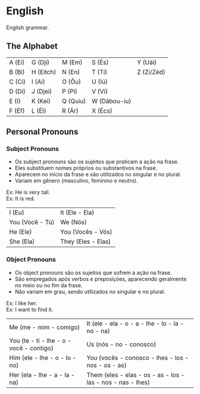 # English
English grammar.

## The Alphabet
<table>
    <tr>
        <td>A (Ei)</td>
        <td>G (Dji)</td>
        <td>M (Em)</td>
        <td>S (És)</td>
        <td>Y (Uái)</td>
    </tr>
    <tr>
        <td>B (Bi)</td>
        <td>H (Eitch)</td>
        <td>N (En)</td>
        <td>T (Ti)</td>
        <td>Z (Zi/Zéd)</td>
    </tr>
    <tr>
        <td>C (Ci)</td>
        <td>I (Ai)</td>
        <td>O (Ôu)</td>
        <td>U (Iú)</td>
        <td></td>
    </tr>
    <tr>
        <td>D (Di)</td>
        <td>J (Djei)</td>
        <td>P (Pi)</td>
        <td>V (Vi)</td>
        <td></td>
    </tr>
    <tr>
        <td>E (I)</td>
        <td>K (Kei)</td>
        <td>Q (Quiu)</td>
        <td>W (Dâbou-iu)</td>
        <td></td>
    </tr>
    <tr>
        <td>F (Éf)</td>
        <td>L (Él)</td>
        <td>R (Ár)</td>
        <td>X (Écs)</td>
        <td></td>
    </tr>
</table>
  
## Personal Pronouns

### Subject Pronouns
* Os subject pronouns são os sujeitos que praticam a ação na frase.
* Eles substituem nomes próprios ou substantivos na frase.
* Aparecem no início da frase e são utilizados no singular e no plural.
* Variam em gênero (masculino, feminino e neutro).
    
Ex: He is very tall.    
Ex: It is red.

<table>
    <tr>
        <td>I (Eu)</td>
        <td>It (Ele - Ela)</td>
    </tr>
     <tr>
        <td>You (Você - Tú)</td>
        <td>We (Nós)</td>
    </tr>
     <tr>
        <td>He (Ele)</td>
        <td>You (Vocês - Vós)</td>
    </tr>
     <tr>
        <td>She (Ela)</td>
        <td>They (Eles - Elas)</td>
    </tr>
</table>

### Object Pronouns
* Os object pronouns são os sujeitos que sofrem a ação na frase.
* São empregados após verbos e preposições, aparecendo geralmente no meio ou no fim da frase.
* Não variam em grau, sendo utilizados no singular e no plural.

Ex: I like her.  
Ex: I want to  find it.

<table>
    <tr>
        <td>Me (me - mim - comigo)</td>
        <td>It (ele - ela - o - a - lhe - lo - la - no - na)</td>
    </tr>
     <tr>
        <td>You (te - ti - lhe - o - você - contigo)</td>
        <td>Us (nós - no - conosco)</td>
    </tr>
     <tr>
        <td>Him (ele - lhe - o - lo - no)</td>
        <td>You (vocês - conosco - lhes - los - nos - os - as)</td>
    </tr>
     <tr>
        <td>Her (ela - lhe - a - la - na)</td>
        <td>Them (eles - elas - os - as - los - las - nos - nas - lhes)</td>
    </tr>
</table>






